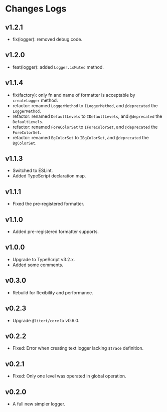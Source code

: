 # Changes Logs

## v1.2.1

- fix(logger): removed debug code.

## v1.2.0

- feat(logger): added `Logger.isMuted` method.

## v1.1.4

- fix(factory): only fn and name of formatter is acceptable by `createLogger` method.
- refactor: renamed `LoggerMethod` to `ILoggerMethod`, and `@deprecated` the `LoggerMethod`.
- refactor: renamed `DefaultLevels` to `IDefaultLevels`, and `@deprecated` the `DefaultLevels`.
- refactor: renamed `ForeColorSet` to `IForeColorSet`, and `@deprecated` the `ForeColorSet`.
- refactor: renamed `BgColorSet` to `IBgColorSet`, and `@deprecated` the `BgColorSet`.

## v1.1.3

- Switched to ESLint.
- Added TypeScript declaration map.

## v1.1.1

- Fixed the pre-registered formatter.

## v1.1.0

- Added pre-registered formatter supports.

## v1.0.0

- Upgrade to TypeScript v3.2.x.
- Added some comments.

## v0.3.0

- Rebuild for flexibility and performance.

## v0.2.3

- Upgrade `@litert/core` to v0.6.0.

## v0.2.2

- Fixed: Error when creating text logger lacking `$trace` definition.

## v0.2.1

- Fixed: Only one level was operated in global operation.

## v0.2.0

- A full new simpler logger.
